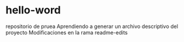 # hello-word
repositorio de pruea
Aprendiendo a generar un archivo descriptivo del proyecto
Modificaciones en la rama readme-edits
